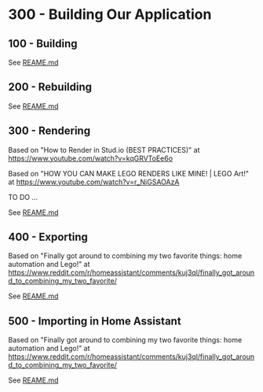 # 300 - Building Our Application

## 100 - Building

See [REAME.md](./100/README.md)

## 200 - Rebuilding

See [REAME.md](./200/README.md)

## 300 - Rendering

Based on "How to Render in Stud.io (BEST PRACTICES)" at https://www.youtube.com/watch?v=kqGRVToEe6o

Based on "HOW YOU CAN MAKE LEGO RENDERS LIKE MINE! | LEGO Art!" at https://www.youtube.com/watch?v=r_NiGSAOAzA

TO DO ...

See [REAME.md](./300/README.md)

## 400 - Exporting

Based on "Finally got around to combining my two favorite things: home automation and Lego!" at https://www.reddit.com/r/homeassistant/comments/kuj3ql/finally_got_around_to_combining_my_two_favorite/

See [REAME.md](./400/README.md)

## 500 - Importing in Home Assistant

Based on "Finally got around to combining my two favorite things: home automation and Lego!" at https://www.reddit.com/r/homeassistant/comments/kuj3ql/finally_got_around_to_combining_my_two_favorite/

See [REAME.md](./500/README.md)
